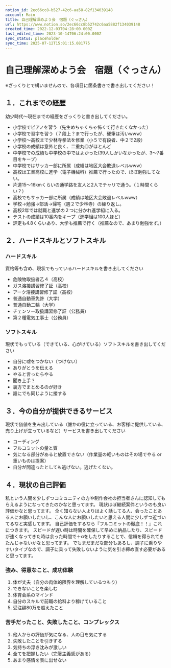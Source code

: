 ```yaml
---
notion_id: 2ec66cc8-b527-42c6-aa58-82f134039148
account: Main
title: 自己理解深めよう会　宿題（ぐっさん）
url: https://www.notion.so/2ec66cc8b52742c6aa5882f134039148
created_time: 2022-12-03T04:28:00.000Z
last_edited_time: 2023-10-14T06:24:00.000Z
sync_status: placeholder
sync_time: 2025-07-12T15:01:15.081775
---
```

# 自己理解深めよう会　宿題（ぐっさん）

※ざっくりとで構いませんので、各項目に箇条書きで書き出してください！
## １．これまでの経歴
幼少時代〜現在までの経歴をざっくりと書き出してください。
- 小学校でピアノを習う（先生めちゃくちゃ怖くて行きたくなかった）
- 小学校で習字を習う（７段上？まで行ったが、硬筆は汚いwww）
- 小学校〜高校まで少林寺拳法を修業（小５で有段者、中２で2段）
- 小学校の成績は意外と良く、二重丸◎がほとんど
- 中学校での成績も中学校の中ではよかった(39人しかいなかったが、3〜7番目をキープ）
- 中学校ではサッカー部に所属（成績は地区大会敗退レベルwww）
- 高校は工業高校に進学（電子機械科）推薦で行ったので、ほぼ勉強してない。
- 片道15〜16kmくらいの通学路を友人と2人でチャリで通う。（１時間くらい？）
- 高校でもサッカー部に所属（成績は地区大会敗退レベルwww）
- 学校→勉強→部活→帰宅（週２で少林寺）の繰り返し。
- 高校2年では就職と進学の２つに分かれ進学組に入る。
- テストの成績は10番内をキープ（進学組は100人ほど）
- 評定も4.8くらいあり、大学も推薦で行く（推薦なので、あまり勉強せず。）
## ２．ハードスキルとソフトスキル
### ハードスキル
資格等も含め、現状でもっているハードスキルを書き出してください
- 危険物取扱者乙４（高校）
- ガス溶接講習修了証（高校）
- アーク溶接講習修了証（高校）
- 普通自動車免許（大学）
- 普通自動二輪（大学）
- チェンソー取扱講習修了証（公務員）
- 第２種電気工事士（公務員）
### ソフトスキル
現状でもっている（できている、心がけている）ソフトスキルを書き出してください
- 自分に嘘をつかない（つけない）
- ありがとうを伝える
- やると言ったらやる
- 聞き上手？
- 裏方でまとめるのが好き
- 誰にでも同じように接する
## ３．今の自分が提供できるサービス
現状で価値を生み出している（誰かの役に立っている、お客様に提供している、売り上げが立っているなど）サービスを書き出してください
- コーディング
- フルコミットの量と質
- 気になる部分があると放置できない（作業量の軽いものはその場でやる or 重いものは提案）
- 自分が間違ったとしても逃げない。逃げたくない。
## ４．現状の自己評価
私という人間を少しずつコミュニティの方や制作会社の担当者さんに認知してもらえるようになってきたのかなと思ってます。
現状ほぼ継続案件というのも良い評価かなと思ってます。
全く知らない人よりはよく話してる人、会ったことある人にお願いしたいし、こんな人にお願いしたいと思える人間に少しずつ近づいてるなと実感してます。
自己評価をするなら『フルコミットの徹底！！』これにつきます。
スピードが遅い時は時間を確保して早めに納品したり、スピードが速くなってきた時は余った時間で＋αをしたりすることで、信頼を得られてきたんじゃないかなと思ってます。
でもまだまだな部分もあるし、調子に乗りやすいタイプなので、調子に乗って失敗しないように気を引き締め直す必要があると思ってます。
### 強み、得意なこと、成功体験
1. 体が丈夫（自分の肉体的限界を理解しているつもり）
1. できないことを楽しむ
1. 体育会系のマインド
1. 自分のスキルで前職の給料より稼げていること
1. 受注額80万を超えたこと
### 苦手だったこと、失敗したこと、コンプレックス
1. 他人からの評価が気になる、人の目を気にする
1. 失敗したことを引きずる
1. 気持ちの浮き沈みが激しい
1. 全てを把握したい（完璧主義感がある）
1. あまり感情を表に出せない